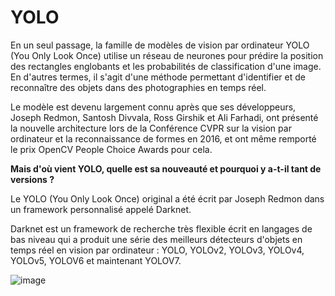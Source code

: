 # YOLO
En un seul passage, la famille de modèles de vision par ordinateur YOLO (You Only Look Once) utilise un réseau de neurones pour prédire la position des rectangles englobants et les probabilités de classification d'une image. En d'autres termes, il s'agit d'une méthode permettant d'identifier et de reconnaître des objets dans des photographies en temps réel.

Le modèle est devenu largement connu après que ses développeurs, Joseph Redmon, Santosh Divvala, Ross Girshik et Ali Farhadi, ont présenté la nouvelle architecture lors de la Conférence CVPR sur la vision par ordinateur et la reconnaissance de formes en 2016, et ont même remporté le prix OpenCV People Choice Awards pour cela.

**Mais d'où vient YOLO, quelle est sa nouveauté et pourquoi y a-t-il tant de versions ?**

Le YOLO (You Only Look Once) original a été écrit par Joseph Redmon dans un framework personnalisé appelé Darknet.

Darknet est un framework de recherche très flexible écrit en langages de bas niveau qui a produit une série des meilleurs détecteurs d'objets en temps réel en vision par ordinateur : YOLO, YOLOv2, YOLOv3, YOLOv4, YOLOv5, YOLOV6 et maintenant YOLOV7.

![image](https://user-images.githubusercontent.com/123757632/233953603-167b62b9-d741-43eb-8918-deb5674aa126.png)

